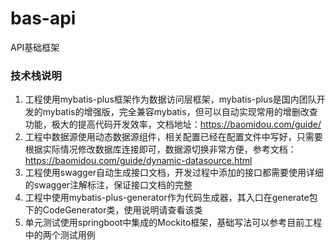 # bas-api
API基础框架


### 技术栈说明
1. 工程使用mybatis-plus框架作为数据访问层框架，mybatis-plus是国内团队开发的mybatis的增强版，完全兼容mybatis，但可以自动实现常用的增删改查功能，极大的提高代码开发效率，文档地址：https://baomidou.com/guide/
2. 工程中数据源使用动态数据源组件，相关配置已经在配置文件中写好，只需要根据实际情况修改数据库连接即可，数据源切换非常方便，参考文档：https://baomidou.com/guide/dynamic-datasource.html
3. 工程使用swagger自动生成接口文档，开发过程中添加的接口都需要使用详细的swagger注解标注，保证接口文档的完整
4. 工程中使用mybatis-plus-generator作为代码生成器，其入口在generate包下的CodeGenerator类，使用说明请查看该类
5. 单元测试使用springboot中集成的Mockito框架，基础写法可以参考目前工程中的两个测试用例